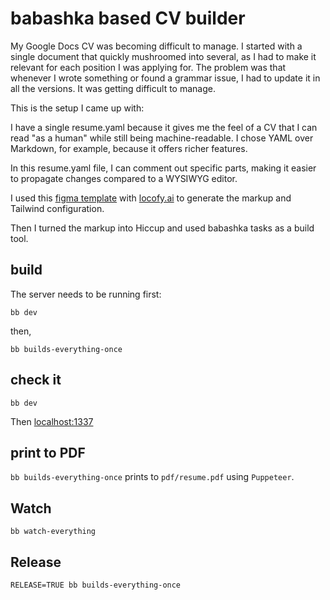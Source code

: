 # babashka based CV builder

My Google Docs CV was becoming difficult to manage. I started with a single document that quickly mushroomed into several, as I had to make it relevant for each position I was applying for. The problem was that whenever I wrote something or found a grammar issue, I had to update it in all the versions. It was getting difficult to manage.

This is the setup I came up with:

I have a single resume.yaml because it gives me the feel of a CV that I can read "as a human" while still being machine-readable. I chose YAML over Markdown, for example, because it offers richer features.

In this resume.yaml file, I can comment out specific parts, making it easier to propagate changes compared to a WYSIWYG editor.

I used this [figma template](https://www.figma.com/community/file/1230670384525015423/Just-Another-Resume-Template) with [locofy.ai](locofy.ai) to generate the markup and Tailwind configuration.

Then I turned the markup into Hiccup and used babashka tasks as a build tool.

## build
The server needs to be running first:

```
bb dev
```

then,

```
bb builds-everything-once
```

## check it

```
bb dev
```

Then [localhost:1337](http://localhost:1337)


## print to PDF


`bb builds-everything-once` prints to `pdf/resume.pdf` using `Puppeteer`.

## Watch

```
bb watch-everything
```

## Release

```
RELEASE=TRUE bb builds-everything-once
```
